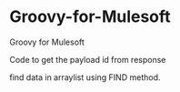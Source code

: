 # Groovy-for-Mulesoft
Groovy for Mulesoft


Code to get the payload id from response

find data in arraylist using FIND method.
